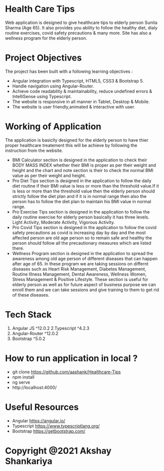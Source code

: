 # Health Care Tips
Web application is designed to give healthcare tips to elderly person Sunita Sharma (Age 65). It also provides you ability to follow the healthy diet, dialy routine exercises,  covid safety precautions & many more. Site has also a wellness program for the elderly person.

# Project Objectives
The project has been built with a following learning objectives :
- Angular integration with Typescript, HTML5, CSS3 & Bootstrap 5.
- Handle navigation using Angular-Router.
- Achieve code readability & maintainability, reduce undefined errors & IntelliSense using Typescript.
- The website is responsive in all manner in Tablet, Desktop & Mobile.   
- The website is user friendly,animated & interactive with user. 

# Working of Application
The application is basiclly designed for the elderly person to have thier proper healthcare treatement this will be achieve by following the instruction from the website.
- BMI Calculator section is designed in the application to check their BODY MASS INDEX whether their BMI is proper as per their weight and height and the chart and note section is their to check the normal BMI value as per their weight and height.
- Pro Diet Tips section is designed in the application to follow the daily diet routine if their BMI value is less or more than the threshold value.If it is less or more than the threshold value then the elderly person should strictly follow the diet plan and if it is in normal range then also the person has to follow the diet plan to maintain his BMI value in normal range.   
- Pro Exercise Tips section is designed in the application to follow the daily routine exercise for elderly person basically it has three levels.
Light Activity, Moderate Activity, Vigorous Activity.
- Pro Covid Tips section is designed in the application to follow the covid safety precautions as covid is increasing day by day and the most affected person are old age person so to remain safe and healthy the person should follow all the precautionary measures which are listed there.
- Wellness Program section is designed in the application to spread the awareness among old age person of different diseases that can happen after age of 65. In these program we are taking sessions on differnt diseases such as Heart Risk Management, Diabetes Management, Routine Illness Management, Dental Awareness, Wellness Women, Stress Management & Positive Lifestyle. These section is useful for elderly person as well as for future aspect of business purpose we can enroll them and we can take sessions and give training to them to get rid of these diseases.

# Tech Stack
1. Angular JS ^12.0.2
2.Typescript ^4.2.3
3. Angular-Router ^12.0.2
4. Bootstrap ^5.0.2

# How to run application in local ?
- git clone https://github.com/aashank/Healthcare-Tips
- npm install
- ng serve
- http://localhost:4000/

# Useful Resources
- Angular https://angular.io/
- Typescript https://www.typescriptlang.org/
- Bootstrap https://getbootstrap.com/



# Copyright @2021 Akshay Shankariya
